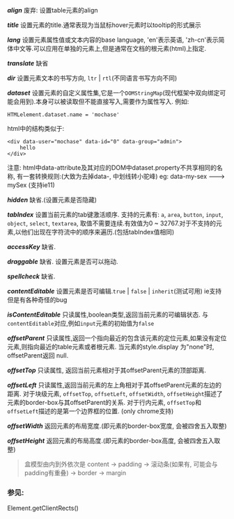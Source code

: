 ***align***
废弃: 设置table元素的align

***title***
设置元素的title.通常表现为当鼠标hover元素时以tooltip的形式展示

***lang***
设置元素属性值或文本内容的base language, 'en'表示英语, 'zh-cn'表示简体中文等.可以应用在单独的元素上,但是通常在文档的根元素(html)上指定.

***translate***
缺省

***dir***
设置元素文本的书写方向, `ltr` | `rtl`(不同语言书写方向不同)

***dataset***
设置元素的自定义属性集,它是一个`DOMStringMap`(现代框架中双向绑定可能会用到).本身可以被读取但不能直接写入,需要作为属性写入.
例如:
```
HTMLelement.dataset.name = 'mochase'
```
html中的结构类似于:
```
<div data-user="mochase" data-id="0" data-group="admin">
    hello
</div>
```
注意: html中data-attribute及其对应的DOM中dataset.property不共享相同的名称, 有一套转换规则:(大致为去掉data-, 中划线转小驼峰)
eg: data-my-sex  ---> mySex
(支持ie11)

***hidden***
缺省.(设置元素是否隐藏)

***tabIndex***
设置当前元素的tab键激活顺序.
支持的元素有: `a`, `area`, `button`, `input`, `object`, `select`, `textarea`, 取值不需要连续.有效值为0 ~ 32767.对于不支持的元素,以他们出现在字符流中的顺序来遍历.(包括tabIndex值相同)

***accessKey***
缺省.

***draggable***
缺省. 设置元素是否可以拖动.

***spellcheck***
缺省. 

***contentEditable***
设置元素是否可编辑.`true` | `false` | `inherit`(测试可用)
ie支持但是有各种奇怪的bug

***isContentEditable***
只读属性,boolean类型,返回当前元素的可编辑状态.
与`contentEditable`对应,例如`input`元素的初始值为`false`

***offsetParent***
只读属性,返回一个指向最近的包含该元素的定位元素,如果没有定位元素,则指向最近的table元素或者根元素.
当元素的style.display 为"none"时, offsetParent返回 null.

***offsetTop***
只读属性, 返回当前元素相对于其offsetParent元素的顶部距离.

***offsetLeft***
只读属性,返回当前元素的左上角相对于其offsetParent元素的左边的距离.
对于块级元素, `offsetTop`, `offsetLeft`, `offsetWidth`, `offsetHeight`描述了元素的border-box与其offsetParent的关系.
对于行内元素, `offsetTop`和`offsetLeft`描述的是第一个边界框的位置.
(only chrome支持)

***offsetWidth***
返回元素的布局宽度.(即元素的border-box宽度, 会被四舍五入取整)

***offsetHeight***
返回元素的布局高度.(即元素的border-box高度, 会被四舍五入取整)

> 盒模型由内到外依次是 content -> padding -> 滚动条(如果有, 可能会与padding有重叠) -> border -> margin














































### 参见:
Element.getClientRects()
